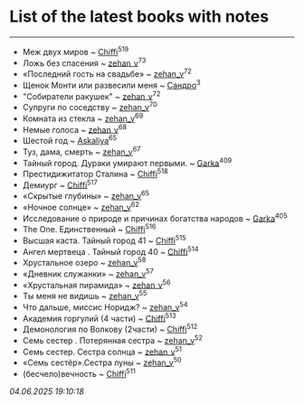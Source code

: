 # List of the latest books with notes
---

* Меж двух миров ~ [Chiffi](users/105/105831994080785626680-google)<sup>519</sup>
* Ложь без спасения ~ [zehan_v](users/174/174598622-vkontakte)<sup>73</sup>
* «Последний гость на свадьбе» ~ [zehan_v](users/174/174598622-vkontakte)<sup>72</sup>
* Щенок Монти или развесили меня ~ [Сандро](users/108/108237148933511407715-google)<sup>3</sup>
* "Собиратели ракушек" ~ [zehan_v](users/174/174598622-vkontakte)<sup>72</sup>
* Супруги по соседству ~ [zehan_v](users/174/174598622-vkontakte)<sup>70</sup>
* Комната из стекла ~ [zehan_v](users/174/174598622-vkontakte)<sup>69</sup>
* Немые голоса ~ [zehan_v](users/174/174598622-vkontakte)<sup>68</sup>
* Шестой год ~ [Askaliya](users/326/326783541-vkontakte)<sup>65</sup>
* Туз, дама, смерть ~ [zehan_v](users/174/174598622-vkontakte)<sup>67</sup>
* Тайный город. Дураки умирают первыми. ~ [Garka](users/115/115753719718250012620-google)<sup>409</sup>
* Престидижитатор Сталина ~ [Chiffi](users/105/105831994080785626680-google)<sup>518</sup>
* Демиург ~ [Chiffi](users/105/105831994080785626680-google)<sup>517</sup>
* «Скрытые глубины» ~ [zehan_v](users/174/174598622-vkontakte)<sup>65</sup>
* «Ночное солнце» ~ [zehan_v](users/174/174598622-vkontakte)<sup>62</sup>
* Исследование о природе и причинах богатства народов ~ [Garka](users/115/115753719718250012620-google)<sup>405</sup>
* The One. Единственный ~ [Chiffi](users/105/105831994080785626680-google)<sup>516</sup>
* Высшая каста. Тайный город 41 ~ [Chiffi](users/105/105831994080785626680-google)<sup>515</sup>
* Ангел мертвеца . Тайный город 40 ~ [Chiffi](users/105/105831994080785626680-google)<sup>514</sup>
* Хрустальное озеро ~ [zehan_v](users/174/174598622-vkontakte)<sup>58</sup>
* «Дневник служанки» ~ [zehan_v](users/174/174598622-vkontakte)<sup>57</sup>
* «Хрустальная пирамида» ~ [zehan_v](users/174/174598622-vkontakte)<sup>56</sup>
* Ты меня не видишь ~ [zehan_v](users/174/174598622-vkontakte)<sup>55</sup>
* Что дальше, миссис Норидж? ~ [zehan_v](users/174/174598622-vkontakte)<sup>54</sup>
* Академия горгулий (4 части) ~ [Chiffi](users/105/105831994080785626680-google)<sup>513</sup>
* Демонология по Волкову (2части) ~ [Chiffi](users/105/105831994080785626680-google)<sup>512</sup>
* Семь сестер . Потерянная сестра ~ [zehan_v](users/174/174598622-vkontakte)<sup>52</sup>
* Семь сестер. Сестра солнца ~ [zehan_v](users/174/174598622-vkontakte)<sup>51</sup>
* «Семь сестёр».Сестра луны ~ [zehan_v](users/174/174598622-vkontakte)<sup>50</sup>
* (бесчело)вечность ~ [Chiffi](users/105/105831994080785626680-google)<sup>511</sup>


_04.06.2025 19:10:18_
